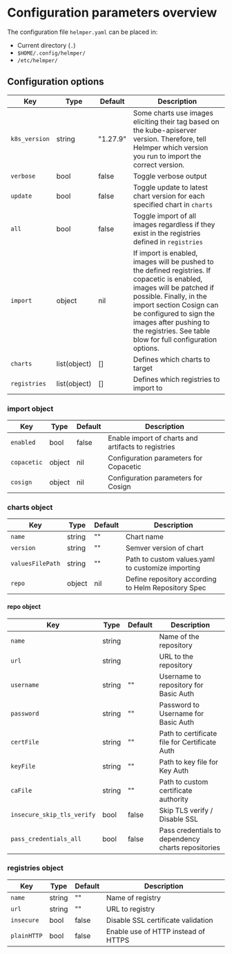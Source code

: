 # Configuration parameters overview

The configuration file `helmper.yaml` can be placed in: 

- Current directory (`.`)
- `$HOME/.config/helmper/`
- `/etc/helmper/`

## Configuration options

| Key | Type | Default | Description |
|-|-|-|-|
| `k8s_version` | string       | "1.27.9" |  Some charts use images eliciting their tag based on the kube-apiserver version. Therefore, tell Helmper which version you run to import the correct version. |
| `verbose`     | bool         | false    |  Toggle verbose output |
| `update`      | bool         | false    | Toggle update to latest chart version for each specified chart in `charts` |
| `all`         | bool         | false    |Toggle import of all images regardless if they exist in the registries defined in `registries` |
| `import`      | object       | nil      |  If import is enabled, images will be pushed to the defined registries. If copacetic is enabled, images will be patched if possible. Finally, in the import section Cosign can be configured to sign the images after pushing to the registries. See table blow for full configuration options. |
| `charts`      | list(object) | [] | Defines which charts to target |
| `registries`  | list(object) | [] | Defines which registries to import to |

### import object

| Key         | Type   | Default | Description                                         |
|-------------|--------|---------|-----------------------------------------------------|
| `enabled`   | bool   | false   | Enable import of charts and artifacts to registries |
| `copacetic` | object | nil     | Configuration parameters for Copacetic              |
| `cosign`    | object | nil     | Configuration parameters for Cosign                 |

### charts object

| Key              | Type   | Default | Description                                         |
|------------------|--------|---------|-----------------------------------------------------|
| `name`           | string | ""      | Chart name                                          |
| `version`        | string | ""      | Semver version of chart                             |
| `valuesFilePath` | string | ""      | Path to custom values.yaml to customize importing   |
| `repo`           | object | nil     | Define repository according to Helm Repository Spec |

#### repo object

| Key                        | Type   | Default | Description                                        |
|----------------------------|--------|---------|----------------------------------------------------|
| `name`                     | string |         | Name of the repository                             |
| `url`                      | string |         | URL to the repository                              |
| `username`                 | string | ""      | Username to repository for Basic Auth              |
| `password`                 | string | ""      | Password to Username for Basic Auth                |
| `certFile`                 | string | ""      | Path to certificate file for Certificate Auth      |
| `keyFile`                  | string | ""      | Path to key file for Key Auth                      |
| `caFile`                   | string | ""      | Path to custom certificate authority               |
| `insecure_skip_tls_verify` | bool   | false   | Skip TLS verify / Disable SSL                      |
| `pass_credentials_all`     | bool   | false   | Pass credentials to dependency charts repositories |

### registries object

| Key         | Type   | Default | Description                         |
|-------------|--------|---------|-------------------------------------|
| `name`      | string | ""      | Name of registry                    |
| `url`       | string | ""      | URL to registry                     |
| `insecure`  | bool   | false   | Disable SSL certificate validation  |
| `plainHTTP` | bool   | false   | Enable use of HTTP instead of HTTPS |
